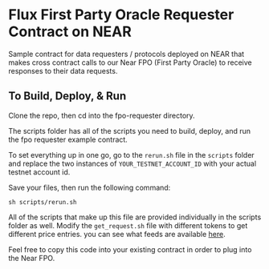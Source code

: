 # Flux First Party Oracle Requester Contract on NEAR
Sample contract for data requesters / protocols deployed on NEAR that makes cross contract calls to our Near FPO (First Party Oracle) to receive responses to their data requests.

## To Build, Deploy, & Run
Clone the repo, then cd into the fpo-requester directory.

The scripts folder has all of the scripts you need to build, deploy, and run the fpo requester example contract.

To set everything up in one go, go to the ```rerun.sh``` file in the ```scripts``` folder and replace the two instances of ```YOUR_TESTNET_ACCOUNT_ID``` with your actual testnet account id. 

Save your files, then run the following command:
```
sh scripts/rerun.sh
```

All of the scripts that make up this file are provided individually in the scripts folder as well. Modify the ```get_request.sh``` file with different tokens to get different price entries. you can see what feeds are available [here](https://docs.fluxprotocol.org/docs/live-data-feeds/live-pairs#near-testnet).

Feel free to copy this code into your existing contract in order to plug into the Near FPO. 